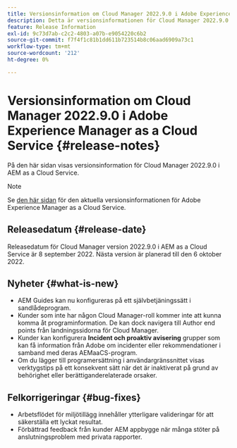 ```yaml
---
title: Versionsinformation om Cloud Manager 2022.9.0 i Adobe Experience Manager as a Cloud Service
description: Detta är versionsinformationen för Cloud Manager 2022.9.0 i AEM as a Cloud Service.
feature: Release Information
exl-id: 9c73d7ab-c2c2-4803-a07b-e9054220c6b2
source-git-commit: f7f4f1c81b1dd611b723514b8c06aad6909a73c1
workflow-type: tm+mt
source-wordcount: '212'
ht-degree: 0%

---
```



# Versionsinformation om Cloud Manager 2022.9.0 i Adobe Experience Manager as a Cloud Service {#release-notes}

På den här sidan visas versionsinformation för Cloud Manager 2022.9.0 i AEM as a Cloud Service.

>[!NOTE]
>
>Se [den här sidan](/help/release-notes/release-notes-cloud/release-notes-current.md) för den aktuella versionsinformationen för Adobe Experience Manager as a Cloud Service.

## Releasedatum {#release-date}

Releasedatum för Cloud Manager version 2022.9.0 i AEM as a Cloud Service är 8 september 2022. Nästa version är planerad till den 6 oktober 2022.

## Nyheter {#what-is-new}

* AEM Guides kan nu konfigureras på ett självbetjäningssätt i sandlådeprogram.
* Kunder som inte har någon Cloud Manager-roll kommer inte att kunna komma åt programinformation. De kan dock navigera till Author end points från landningssidorna för Cloud Manager.
* Kunder kan konfigurera **Incident och proaktiv avisering** grupper som kan få information från Adobe om incidenter eller rekommendationer i samband med deras AEMaaCS-program.
* Om du lägger till programersättning i användargränssnittet visas verktygstips på ett konsekvent sätt när det är inaktiverat på grund av behörighet eller berättiganderelaterade orsaker.

## Felkorrigeringar {#bug-fixes}

* Arbetsflödet för miljötillägg innehåller ytterligare valideringar för att säkerställa ett lyckat resultat.
* Förbättrad feedback från kunder AEM appbygge när många stöter på anslutningsproblem med privata rapporter.
